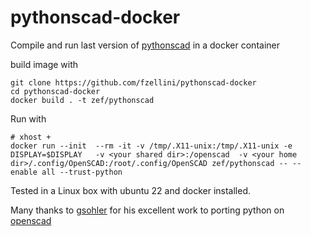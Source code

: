 # pythonscad-docker
Compile and run last version of [pythonscad](https://pythonscad.org/) in a docker container

build image with
```
git clone https://github.com/fzellini/pythonscad-docker
cd pythonscad-docker
docker build . -t zef/pythonscad
```

Run with
```
# xhost + 
docker run --init  --rm -it -v /tmp/.X11-unix:/tmp/.X11-unix -e DISPLAY=$DISPLAY   -v <your shared dir>:/openscad  -v <your home dir>/.config/OpenSCAD:/root/.config/OpenSCAD zef/pythonscad -- --enable all --trust-python
```



Tested in a Linux box with ubuntu 22 and docker installed.

Many thanks to [gsohler](https://github.com/gsohler) for his excellent work to porting python on [openscad](https://openscad.org/)


